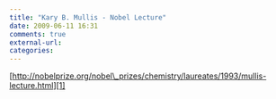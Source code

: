 ```yaml
---
title: "Kary B. Mullis - Nobel Lecture"
date: 2009-06-11 16:31
comments: true
external-url:
categories:
---
```

[http://nobelprize.org/nobel\_prizes/chemistry/laureates/1993/mullis-lecture.html][1]

  [1]: http://nobelprize.org/nobel_prizes/chemistry/laureates/1993/mullis-lecture.html
